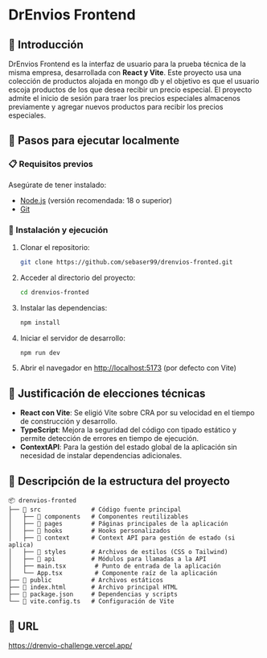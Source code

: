 # DrEnvios Frontend

## 📌 Introducción
DrEnvios Frontend es la interfaz de usuario para la prueba técnica de la misma empresa, desarrollada con **React y Vite**. Este proyecto usa una colección de productos alojada en mongo db y el objetivo es que el usuario escoja productos de los que desea recibir un precio especial. El proyecto admite el inicio de sesión para traer los precios especiales almacenos previamente y agregar nuevos productos para recibir los precios especiales.

## 🚀 Pasos para ejecutar localmente

### 📋 Requisitos previos
Asegúrate de tener instalado:
- [Node.js](https://nodejs.org/) (versión recomendada: 18 o superior)
- [Git](https://git-scm.com/)

### 🔧 Instalación y ejecución
1. Clonar el repositorio:
   ```bash
   git clone https://github.com/sebaser99/drenvios-fronted.git
   ```
2. Acceder al directorio del proyecto:
   ```bash
   cd drenvios-fronted
   ```
3. Instalar las dependencias:
   ```bash
   npm install
   ```
4. Iniciar el servidor de desarrollo:
   ```bash
   npm run dev
   ```
5. Abrir el navegador en [http://localhost:5173](http://localhost:5173) (por defecto con Vite)

## 🎯 Justificación de elecciones técnicas

- **React con Vite**: Se eligió Vite sobre CRA por su velocidad en el tiempo de construcción y desarrollo.
- **TypeScript**: Mejora la seguridad del código con tipado estático y permite detección de errores en tiempo de ejecución.
- **ContextAPI**: Para la gestión del estado global de la aplicación sin necesidad de instalar dependencias adicionales.

## 📂 Descripción de la estructura del proyecto

```plaintext
📦 drenvios-fronted
├── 📁 src              # Código fuente principal
│   ├── 📁 components   # Componentes reutilizables
│   ├── 📁 pages        # Páginas principales de la aplicación
│   ├── 📁 hooks        # Hooks personalizados
│   ├── 📁 context      # Context API para gestión de estado (si aplica)
│   ├── 📁 styles       # Archivos de estilos (CSS o Tailwind)
│   ├── 📁 api          # Módulos para llamadas a la API
│   ├── main.tsx        # Punto de entrada de la aplicación
│   └── App.tsx         # Componente raíz de la aplicación
├── 📁 public           # Archivos estáticos
├── 📄 index.html       # Archivo principal HTML
├── 📄 package.json     # Dependencias y scripts
└── 📄 vite.config.ts   # Configuración de Vite
```

## 🚀 URL
https://drenvio-challenge.vercel.app/



